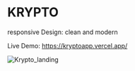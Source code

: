 # KRYPTO

responsive Design: clean and modern 

Live Demo: https://kryptoapp.vercel.app/


![Krypto_landing](https://github.com/user-attachments/assets/2e8cd668-eb7a-4a3f-a7f3-835242b2a1a6)
